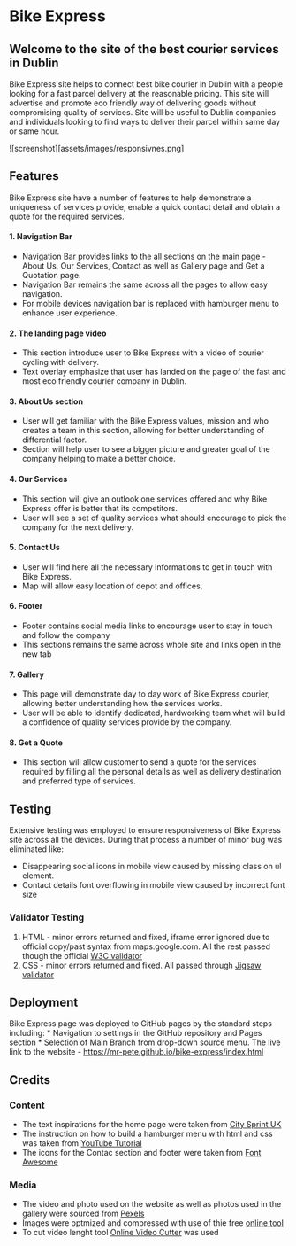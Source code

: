 # Bike Express

## Welcome to the site of the best courier services in Dublin 

Bike Express site helps to connect best bike courier in Dublin with a people looking for a fast parcel delivery at the reasonable pricing. This site will advertise and promote eco friendly way of delivering goods without compromising quality of services. Site will be useful to Dublin companies and individuals looking to find ways to deliver their parcel within same day or same hour.

![screenshot][assets/images/responsivnes.png]


## Features

Bike Express site have a number of features to help demonstrate a uniqueness of services provide, enable a quick contact detail and obtain a quote for the required services.

#### 1. Navigation Bar    
  * Navigation Bar provides links to the all sections on the main page - About Us, Our Services, Contact as well as Gallery page and Get a Quotation page.
  * Navigation Bar remains the same across all the pages to allow easy navigation.
  * For mobile devices navigation bar is replaced with hamburger menu to enhance user experience.

#### 2. The landing page video
  * This section introduce user to Bike Express with a video of courier cycling with delivery.
  * Text overlay emphasize that user has landed on the page of the fast and most eco friendly courier company in Dublin.

#### 3. About Us section 
  * User will get familiar with the Bike Express values, mission and who creates a team in this section, allowing for better understanding of differential factor.
  * Section will help user to see a bigger picture and greater goal of the company helping to make a better choice.

#### 4. Our Services 
  * This section will give an outlook one services offered and why Bike Express offer is better that its competitors.
  * User will see a set of  quality services what should encourage to pick the company for the next delivery.

#### 5. Contact Us
  * User will find here all the necessary informations to get in touch with Bike Express.
  * Map will allow easy location of depot and offices,

#### 6. Footer
  * Footer contains social media links to encourage user to stay in touch and follow the company
  * This sections remains the same across whole site and links open in the new tab

#### 7. Gallery 
  * This page will demonstrate day to day work of Bike Express courier, allowing better understanding how the services works.
  * User will be able to identify dedicated, hardworking team what will build a confidence of quality services provide by the company.

#### 8. Get a Quote 
  * This section will allow customer to send a quote for the services required by filling all the personal details as well as delivery destination and preferred type of services.

## Testing 
  Extensive testing was employed to ensure responsiveness of Bike Express site across all the devices. During that process a number of minor bug was eliminated like:
   * Disappearing  social icons in mobile view caused by missing class on ul element. 
   * Contact details font overflowing in mobile view caused by incorrect font size 
  
### Validator Testing 
  1. HTML - minor errors returned and fixed, iframe error ignored due to official copy/past syntax from maps.google.com. All the rest passed though the official [W3C validator](https://validator.w3.org/nu/?doc=https%3A%2F%2Fmr-pete.github.io%2Fbike-express%2F)
  2. CSS - minor errors returned and fixed. All passed through [Jigsaw validator](https://jigsaw.w3.org/css-validator/validator?uri=https%3A%2F%2Fmr-pete.github.io%2Fbike-express%2F&profile=css3svg&usermedium=all&warning=1&vextwarning=&lang=en)

## Deployment
  Bike Express page was deployed to GitHub pages by the standard steps including:
    * Navigation to settings in the GitHub repository and Pages section
    * Selection of Main Branch from drop-down source menu.
 The live link to the website - https://mr-pete.github.io/bike-express/index.html
 
 ## Credits
 
 ### Content
  * The text inspirations for the home page were taken from [City Sprint UK](https://www.citysprint.co.uk/about-us/csr/green)
  * The instruction on how to build a hamburger menu with html and css was taken from [YouTube Tutorial](https://youtu.be/oLgtucwjVII)
  * The icons for the Contac section and footer were taken from [Font Awesome](https://fontawesome.com/)
 
 ### Media
  * The video and photo used on the website as well as photos used in the gallery were sourced from [Pexels](https://www.pexels.com/pl-pl/@mart-production)
  * Images were optmized and compressed with use of thie free [online tool](https://www.iloveimg.com/)
  * To cut video lenght tool [Online Video Cutter](https://online-video-cutter.com/pl/) was used

    
